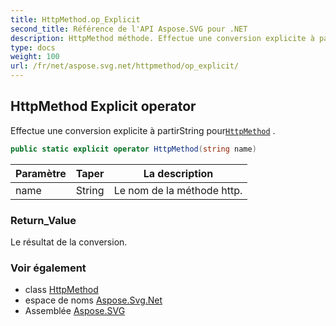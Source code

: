 ```yaml
---
title: HttpMethod.op_Explicit
second_title: Référence de l'API Aspose.SVG pour .NET
description: HttpMethod méthode. Effectue une conversion explicite à partirString pourHttpMethod .
type: docs
weight: 100
url: /fr/net/aspose.svg.net/httpmethod/op_explicit/
---
```

## HttpMethod Explicit operator

Effectue une conversion explicite à partirString pour[`HttpMethod`](../) .

```csharp
public static explicit operator HttpMethod(string name)
```

| Paramètre | Taper | La description |
| --- | --- | --- |
| name | String | Le nom de la méthode http. |

### Return_Value

Le résultat de la conversion.

### Voir également

* class [HttpMethod](../)
* espace de noms [Aspose.Svg.Net](../../httpmethod/)
* Assemblée [Aspose.SVG](../../../)


